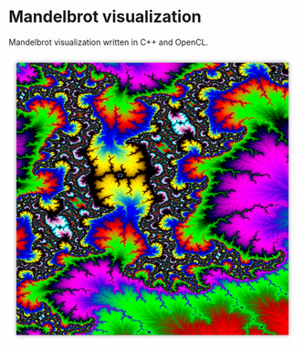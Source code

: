 Mandelbrot visualization
========================

Mandelbrot visualization written in C++ and OpenCL.

![Screenshot](img/screenshot.png)
